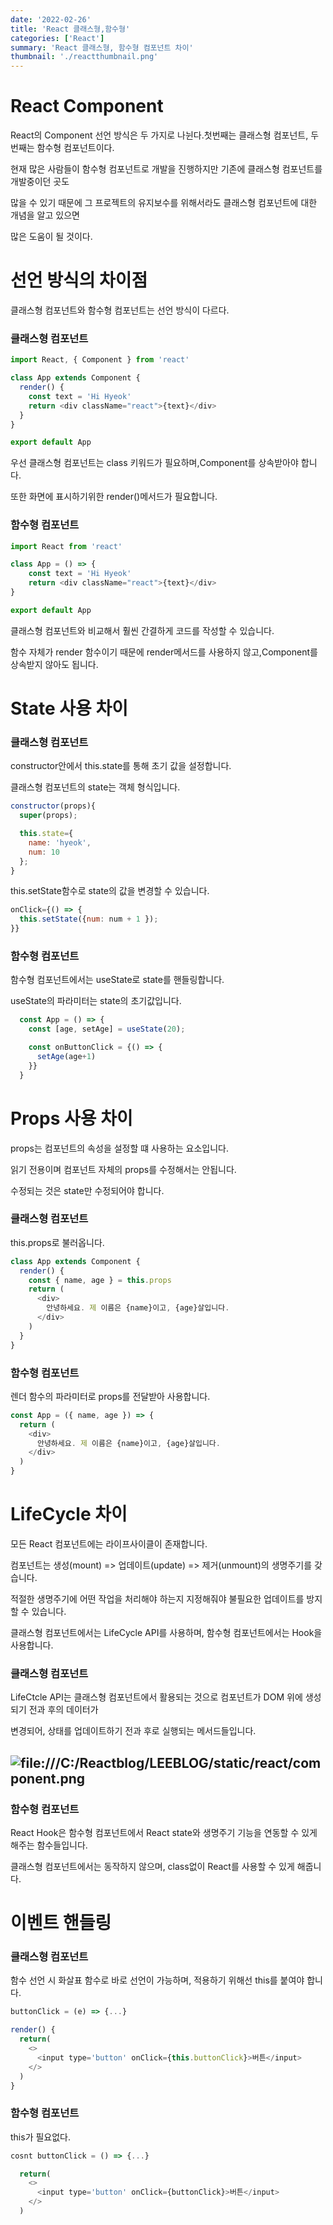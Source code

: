 ```yaml
---
date: '2022-02-26'
title: 'React 클래스형,함수형'
categories: ['React']
summary: 'React 클래스형, 함수형 컴포넌트 차이'
thumbnail: './reactthumbnail.png'
---
```


# React Component

React의 Component 선언 방식은 두 가지로 나뉜다.첫번째는 클래스형 컴포넌트, 두번째는 함수형 컴포넌트이다.

현재 많은 사람들이 함수형 컴포넌트로 개발을 진행하지만 기존에 클래스형 컴포넌트를 개발중이던 곳도

많을 수 있기 때문에 그 프로젝트의 유지보수를 위해서라도 클래스형 컴포넌트에 대한 개념을 알고 있으면

많은 도움이 될 것이다.

# 선언 방식의 차이점

클래스형 컴포넌트와 함수형 컴포넌트는 선언 방식이 다르다.

### 클래스형 컴포넌트

```javascript
import React, { Component } from 'react'

class App extends Component {
  render() {
    const text = 'Hi Hyeok'
    return <div className="react">{text}</div>
  }
}

export default App
```

우선 클래스형 컴포넌트는 class 키워드가 필요하며,Component를 상속받아야 합니다.

또한 화면에 표시하기위한 render()메서드가 필요합니다.

### 함수형 컴포넌트

```javascript
import React from 'react'

class App = () => {
    const text = 'Hi Hyeok'
    return <div className="react">{text}</div>
}

export default App
```

클래스형 컴포넌트와 비교해서 훨씬 간결하게 코드를 작성할 수 있습니다.

함수 자체가 render 함수이기 때문에 render메서드를 사용하지 않고,Component를 상속받지 않아도 됩니다.

# State 사용 차이

### 클래스형 컴포넌트

constructor안에서 this.state를 통해 초기 값을 설정합니다.

클래스형 컴포넌트의 state는 객체 형식입니다.

```javascript
constructor(props){
  super(props);

  this.state={
    name: 'hyeok',
    num: 10
  };
}
```

this.setState함수로 state의 값을 변경할 수 있습니다.

```javascript
onClick={() => {
  this.setState({num: num + 1 });
}}
```

### 함수형 컴포넌트

함수형 컴포넌트에서는 useState로 state를 핸들링합니다.

useState의 파라미터는 state의 초기값입니다.

```javascript
  const App = () => {
    const [age, setAge] = useState(20);

    const onButtonClick = {() => {
      setAge(age+1)
    }}
  }
```

# Props 사용 차이

props는 컴포넌트의 속성을 설정할 떄 사용하는 요소입니다.

읽기 전용이며 컴포넌트 자체의 props를 수정해서는 안됩니다.

수정되는 것은 state만 수정되어야 합니다.

### 클래스형 컴포넌트

this.props로 불러옵니다.

```javascript
class App extends Component {
  render() {
    const { name, age } = this.props
    return (
      <div>
        안녕하세요. 제 이름은 {name}이고, {age}살입니다.
      </div>
    )
  }
}
```

### 함수형 컴포넌트

렌더 함수의 파라미터로 props를 전달받아 사용합니다.

```javascript
const App = ({ name, age }) => {
  return (
    <div>
      안녕하세요. 제 이름은 {name}이고, {age}살입니다.
    </div>
  )
}
```

# LifeCycle 차이

모든 React 컴포넌트에는 라이프사이클이 존재합니다.

컴포넌트는 생성(mount) => 업데이트(update) => 제거(unmount)의 생명주기를 갖습니다.

적절한 생명주기에 어떤 작업을 처리해야 하는지 지정해줘야 불필요한 업데이트를 방지할 수 있습니다.

클래스형 컴포넌트에서는 LifeCycle API를 사용하며, 함수형 컴포넌트에서는 Hook을 사용합니다.

### 클래스형 컴포넌트

LifeCtcle API는 클래스형 컴포넌트에서 활용되는 것으로 컴포넌트가 DOM 위에 생성되기 전과 후의 데이터가

변경되어, 상태를 업데이트하기 전과 후로 실행되는 메서드들입니다.

## ![file:///C:/Reactblog/LEEBLOG/static/react/component.png](../static/react/component.png)

### 함수형 컴포넌트

React Hook은 함수형 컴포넌트에서 React state와 생명주기 기능을 연동할 수 있게 해주는 함수들입니다.

클래스형 컴포넌트에서는 동작하지 않으며, class없이 React를 사용할 수 있게 해줍니다.

# 이벤트 핸들링

### 클래스형 컴포넌트

함수 선언 시 화살표 함수로 바로 선언이 가능하며, 적용하기 위해선 this를 붙여야 합니다.

```javascript
buttonClick = (e) => {...}

render() {
  return(
    <>
      <input type='button' onClick={this.buttonClick}>버튼</input>
    </>
  )
}
```

### 함수형 컴포넌트

this가 필요없다.

```javascript
cosnt buttonClick = () => {...}

  return(
    <>
      <input type='button' onClick={buttonClick}>버튼</input>
    </>
  )
```
